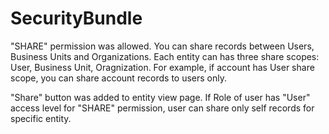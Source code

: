 SecurityBundle
==============

"SHARE" permission was allowed. You can share records between Users, Business Units and Organizations. Each entity can has three share scopes: User, Business Unit, Oragnization.
 For example, if account has User share scope, you can share account records to users only.

"Share" button was added to entity view page. If Role of user has "User" access level for "SHARE" permission, user can share only self records for specific entity.
